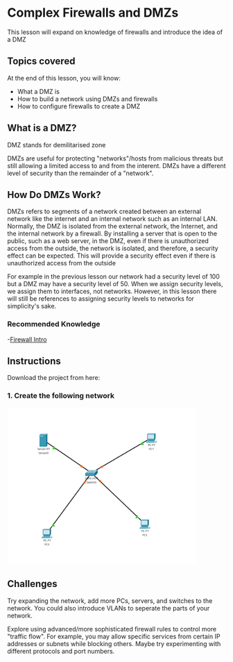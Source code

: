 # Complex Firewalls and DMZs

This lesson will expand on knowledge of firewalls and introduce the idea of a DMZ

## Topics covered

At the end of this lesson, you will know:
- What a DMZ is
- How to build a network using DMZs and firewalls
- How to configure firewalls to create a DMZ


## What is a DMZ?
DMZ stands for demilitarised zone

DMZs are useful for protecting "networks"/hosts from malicious threats but still allowing a limited access to and from the interent. DMZs have a different level of security than the remainder of a "network". 

## How Do DMZs Work?
DMZs refers to segments of a network created between an external network like the internet and an internal network such as an internal LAN. Normally, the DMZ is isolated from the external network, the Internet, and the internal network by a firewall. By installing a server that is open to the public, such as a web server, in the DMZ, even if there is unauthorized access from the outside, the network is isolated, and therefore, a security effect can be expected. This will provide a security effect even if there is unauthorized access from the outside

For example in the previous lesson our network had a security level of 100 but a DMZ may have a security level of 50. When we assign security levels, we assign them to interfaces, not networks. However, in this lesson there will still be references to assigning security levels to networks for simplicity's sake. 




### Recommended Knowledge 
-[Firewall Intro](https://github.com/mooroon/NetworkingA13/blob/main/Firewall%20Intro.md)


## Instructions

Download the project from here: 

### 1. Create the following network
![](https://github.com/mooroon/NetworkingA13/blob/main/IMAGES/Screen%20Shot%202024-05-08%20at%208.41.11%20pm.png)



## Challenges
Try expanding the network, add more PCs, servers, and switches to the network. You could also introduce VLANs to seperate the parts of your network.

Explore using advanced/more sophisticated firewall rules to control more "traffic flow". For example, you may allow specific services from certain IP addresses or subnets while blocking others. Maybe try experimenting with different protocols and port numbers.
